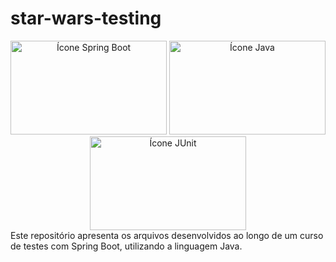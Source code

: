 # star-wars-testing
<div align=center>
  <img
    alt="Ícone Spring Boot"
    src="https://github.com/pedro-de-oliveira-guedes/star-wars-testing/assets/72149404/52f27b10-c015-478b-9d20-9d541e3ea98a"
    width=250
    height=150
  />
  <img
    alt="Ícone Java"
    src="https://github.com/pedro-de-oliveira-guedes/star-wars-testing/assets/72149404/1a5540d7-86d3-44c1-b681-77675a27d99b"
    width=250
    height=150
  />
  <img
    alt="Ícone JUnit"
    src="https://github.com/pedro-de-oliveira-guedes/star-wars-testing/assets/72149404/3299e115-1518-4c6b-87c5-c0ad9c1a9227"
    width=250
    height=150
  />
</div>
Este repositório apresenta os arquivos desenvolvidos ao longo de um curso de testes com Spring Boot, utilizando a linguagem Java.

